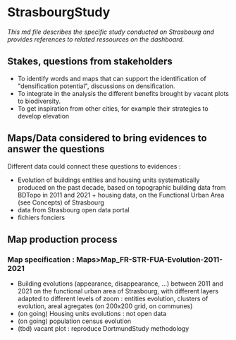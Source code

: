 # StrasbourgStudy

*This md file describes the specific study conducted on Strasbourg and provides references to related ressources on the dashboard.*

## Stakes, questions from stakeholders

* To identify words and maps that can support the identification of "densification potential", discussions on densification.
* To integrate in the analysis the different benefits brought by vacant plots to biodiversity. 
* To get inspiration from other cities, for example their strategies to develop elevation


## Maps/Data considered to bring evidences to answer the questions  
Different data could connect these questions to evidences : 
- Evolution of buildings entities and housing units systematically produced on the past decade, based on topographic building data from BDTopo in 2011 and 2021 + housing data, on the Functional Urban Area (see Concepts) of Strasbourg
- data from Strasbourg open data portal
- fichiers fonciers    

## Map production process 

### Map specification : Maps>Map_FR-STR-FUA-Evolution-2011-2021
* Building evolutions (appearance, disappearance, ...) between 2011 and 2021 on the functional urban area of Strasbourg, with different layers adapted to different levels of zoom : entities evolution, clusters of evolution, areal agregates (on 200x200 grid, on communes) 
* (on going) Housing units evolutions : not open data 
* (on going) population census evolution
* (tbd) vacant plot : reproduce DortmundStudy methodology
    


